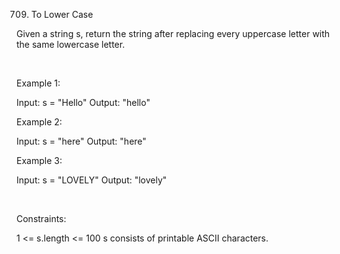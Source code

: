 709. To Lower Case

Given a string s, return the string after replacing every uppercase letter with the same lowercase letter.

 

Example 1:

Input: s = "Hello"
Output: "hello"


Example 2:

Input: s = "here"
Output: "here"


Example 3:

Input: s = "LOVELY"
Output: "lovely"


 

Constraints:

1 <= s.length <= 100
s consists of printable ASCII characters.